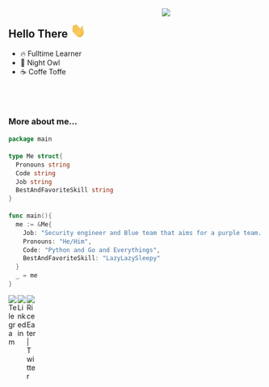 <img align='right' src="https://media.giphy.com/media/M9gbBd9nbDrOTu1Mqx/giphy.gif" width="200" >

## Hello There <img src="https://raw.githubusercontent.com/ABSphreak/ABSphreak/master/gifs/Hi.gif" width="30px">

- 🔥 Fulltime Learner
- 🦇 Night Owl
- ☕ Coffe Toffe
<br><br><br><br>

### More about me...
```go
package main

type Me struct{
  Pronouns string
  Code string
  Job string
  BestAndFavoriteSkill string
}

func main(){
  me := &Me{
    Job: "Security engineer and Blue team that aims for a purple team. Sometime do DevOps",
    Pronouns: "He/Him",
    Code: "Python and Go and Everythings",
    BestAndFavoriteSkill: "LazyLazySleepy"
  }
  _ = me
}
```


<a href="https://t.me/planktonlaut">
  <img align="left" alt="Telegram" width="18px" src="https://cdn.jsdelivr.net/npm/simple-icons@v3/icons/telegram.svg" />
</a>
<a href="https://www.linkedin.com/in/hartoyo-wahyu-958378176/">
  <img align="left" alt="Linkedin" width="18px" src="https://cdn.jsdelivr.net/npm/simple-icons@v3/icons/linkedin.svg" />
</a>
<a href="https://twitter.com/aibonaddct">
  <img align="left" alt="Rice Eater | Twitter" width="18px" src="https://cdn.jsdelivr.net/npm/simple-icons@v3/icons/twitter.svg" />
</a>
